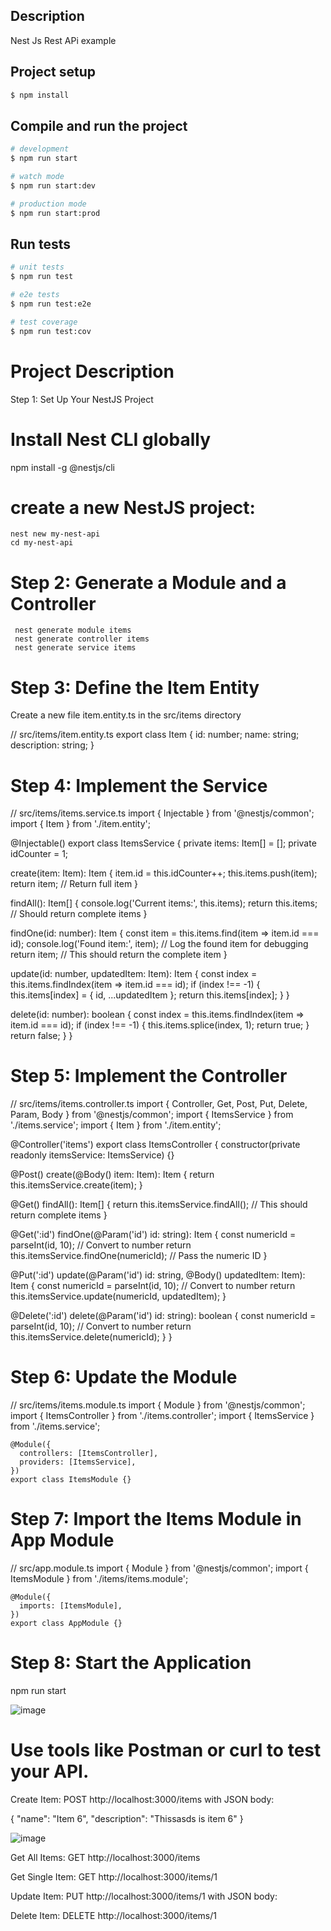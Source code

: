 

## Description

Nest Js Rest APi example

## Project setup

```bash
$ npm install
```

## Compile and run the project

```bash
# development
$ npm run start

# watch mode
$ npm run start:dev

# production mode
$ npm run start:prod
```

## Run tests

```bash
# unit tests
$ npm run test

# e2e tests
$ npm run test:e2e

# test coverage
$ npm run test:cov
```
# Project Description 

Step 1: Set Up Your NestJS Project

# Install Nest CLI globally 
   npm install -g @nestjs/cli 

# create a new NestJS project:
    nest new my-nest-api
    cd my-nest-api

# Step 2: Generate a Module and a Controller 

     nest generate module items
     nest generate controller items
     nest generate service items
     
# Step 3: Define the Item Entity

  Create a new file item.entity.ts in the src/items directory

  // src/items/item.entity.ts
  export class Item {
    id: number;
    name: string;
    description: string;
  }

# Step 4: Implement the Service

  // src/items/items.service.ts
import { Injectable } from '@nestjs/common';
import { Item } from './item.entity';

@Injectable()
export class ItemsService {
  private items: Item[] = [];
  private idCounter = 1;

  create(item: Item): Item {
    item.id = this.idCounter++;
    this.items.push(item);
    return item; // Return full item
  }

  findAll(): Item[] {
  	console.log('Current items:', this.items);
    return this.items; // Should return complete items
  }

  findOne(id: number): Item {
  	const item = this.items.find(item => item.id === id);
  	console.log('Found item:', item); // Log the found item for debugging
  	return item; // This should return the complete item
  }

  update(id: number, updatedItem: Item): Item {
    const index = this.items.findIndex(item => item.id === id);
    if (index !== -1) {
      this.items[index] = { id, ...updatedItem };
      return this.items[index];
    }
  }

  delete(id: number): boolean {
    const index = this.items.findIndex(item => item.id === id);
    if (index !== -1) {
      this.items.splice(index, 1);
      return true;
    }
    return false;
  }
}

  
# Step 5: Implement the Controller

  // src/items/items.controller.ts
import { Controller, Get, Post, Put, Delete, Param, Body } from '@nestjs/common';
import { ItemsService } from './items.service';
import { Item } from './item.entity';

@Controller('items')
export class ItemsController {
  constructor(private readonly itemsService: ItemsService) {}

  @Post()
  create(@Body() item: Item): Item {
    return this.itemsService.create(item);
  }

  @Get()
  findAll(): Item[] {
    return this.itemsService.findAll(); // This should return complete items
  }

  @Get(':id')
findOne(@Param('id') id: string): Item {
  const numericId = parseInt(id, 10); // Convert to number
  return this.itemsService.findOne(numericId); // Pass the numeric ID
}

  @Put(':id')
  update(@Param('id') id: string, @Body() updatedItem: Item): Item {
  	const numericId = parseInt(id, 10); // Convert to number
    return this.itemsService.update(numericId, updatedItem);
  }

  @Delete(':id')
  delete(@Param('id') id: string): boolean {
  	const numericId = parseInt(id, 10); // Convert to number
    return this.itemsService.delete(numericId);
  }
}

# Step 6: Update the Module

   // src/items/items.module.ts
    import { Module } from '@nestjs/common';
    import { ItemsController } from './items.controller';
    import { ItemsService } from './items.service';

    @Module({
      controllers: [ItemsController],
      providers: [ItemsService],
    })
    export class ItemsModule {}

# Step 7: Import the Items Module in App Module

   // src/app.module.ts
    import { Module } from '@nestjs/common';
    import { ItemsModule } from './items/items.module';
    
    @Module({
      imports: [ItemsModule],
    })
    export class AppModule {} 

# Step 8: Start the Application

  npm run start
  
![image](https://github.com/user-attachments/assets/60a9f79b-2b5e-4001-af17-44cbfc575a51)


# Use tools like Postman or curl to test your API.

  Create Item: POST http://localhost:3000/items with JSON body: 

  {
  "name": "Item 6",
  "description": "Thissasds is item 6"
}

 ![image](https://github.com/user-attachments/assets/8e150841-0dfe-48f0-937e-5411c051d169)  

   Get All Items: GET http://localhost:3000/items

   Get Single Item: GET http://localhost:3000/items/1

   Update Item: PUT http://localhost:3000/items/1 with JSON body: 

   Delete Item: DELETE http://localhost:3000/items/1



